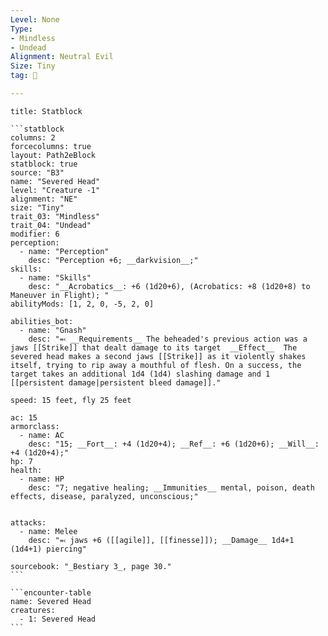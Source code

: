 ```yaml
---
Level: None
Type:
- Mindless
- Undead
Alignment: Neutral Evil
Size: Tiny
tag: 👹

---
```


````ad-info
title: Statblock

```statblock
columns: 2
forcecolumns: true
layout: Path2eBlock
statblock: true
source: "B3"
name: "Severed Head"
level: "Creature -1"
alignment: "NE"
size: "Tiny"
trait_03: "Mindless"
trait_04: "Undead"
modifier: 6
perception:
  - name: "Perception"
    desc: "Perception +6; __darkvision__;"
skills:
  - name: "Skills"
    desc: "__Acrobatics__: +6 (1d20+6), (Acrobatics: +8 (1d20+8) to Maneuver in Flight); "
abilityMods: [1, 2, 0, -5, 2, 0]

abilities_bot:
  - name: "Gnash"
    desc: "⬻ __Requirements__ The beheaded's previous action was a jaws [[Strike]] that dealt damage to its target  __Effect__  The severed head makes a second jaws [[Strike]] as it violently shakes itself, trying to rip away a mouthful of flesh. On a success, the target takes an additional 1d4 (1d4) slashing damage and 1 [[persistent damage|persistent bleed damage]]."

speed: 15 feet, fly 25 feet

ac: 15
armorclass:
  - name: AC
    desc: "15; __Fort__: +4 (1d20+4); __Ref__: +6 (1d20+6); __Will__: +4 (1d20+4);"
hp: 7
health:
  - name: HP
    desc: "7; negative healing; __Immunities__ mental, poison, death effects, disease, paralyzed, unconscious;"


attacks:
  - name: Melee
    desc: "⬻ jaws +6 ([[agile]], [[finesse]]); __Damage__ 1d4+1 (1d4+1) piercing"

sourcebook: "_Bestiary 3_, page 30."
```

```encounter-table
name: Severed Head
creatures:
  - 1: Severed Head
```

````


